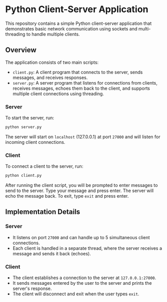 # Python Client-Server Application

This repository contains a simple Python client-server application that demonstrates basic network communication using sockets and multi-threading to handle multiple clients.

## Overview

The application consists of two main scripts:

- `client.py`: A client program that connects to the server, sends messages, and receives responses.
- `server.py`: A server program that listens for connections from clients, receives messages, echoes them back to the client, and supports multiple client connections using threading.

### Server

To start the server, run:

```bash
python server.py
```

The server will start on `localhost` (127.0.0.1) at port `27000` and will listen for incoming client connections.

### Client

To connect a client to the server, run:

```bash
python client.py
```

After running the client script, you will be prompted to enter messages to send to the server. Type your message and press enter. The server will echo the message back. To exit, type `exit` and press enter.

## Implementation Details

### Server

- It listens on port `27000` and can handle up to 5 simultaneous client connections.
- Each client is handled in a separate thread, where the server receives a message and sends it back (echoes).

### Client

- The client establishes a connection to the server at `127.0.0.1:27000`.
- It sends messages entered by the user to the server and prints the server's response.
- The client will disconnect and exit when the user types `exit`.
